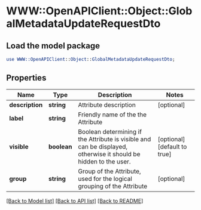 # WWW::OpenAPIClient::Object::GlobalMetadataUpdateRequestDto

## Load the model package
```perl
use WWW::OpenAPIClient::Object::GlobalMetadataUpdateRequestDto;
```

## Properties
Name | Type | Description | Notes
------------ | ------------- | ------------- | -------------
**description** | **string** | Attribute description | [optional] 
**label** | **string** | Friendly name of the the Attribute | 
**visible** | **boolean** | Boolean determining if the Attribute is visible and can be displayed, otherwise it should be hidden to the user. | [optional] [default to true]
**group** | **string** | Group of the Attribute, used for the logical grouping of the Attribute | [optional] 

[[Back to Model list]](../README.md#documentation-for-models) [[Back to API list]](../README.md#documentation-for-api-endpoints) [[Back to README]](../README.md)


